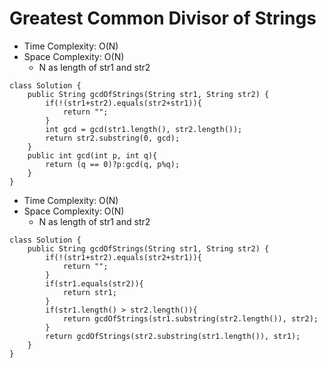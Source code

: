 # Greatest Common Divisor of Strings

- Time Complexity: O(N)
- Space Complexity: O(N)
  - N as length of str1 and str2

```
class Solution {
    public String gcdOfStrings(String str1, String str2) {
        if(!(str1+str2).equals(str2+str1)){
            return "";
        }
        int gcd = gcd(str1.length(), str2.length());
        return str2.substring(0, gcd);
    }
    public int gcd(int p, int q){
        return (q == 0)?p:gcd(q, p%q);
    }
}
```

- Time Complexity: O(N)
- Space Complexity: O(N)
  - N as length of str1 and str2

```
class Solution {
    public String gcdOfStrings(String str1, String str2) {
        if(!(str1+str2).equals(str2+str1)){
            return "";
        }
        if(str1.equals(str2)){
            return str1;
        }
        if(str1.length() > str2.length()){
            return gcdOfStrings(str1.substring(str2.length()), str2);
        }
        return gcdOfStrings(str2.substring(str1.length()), str1);
    }
}
```
